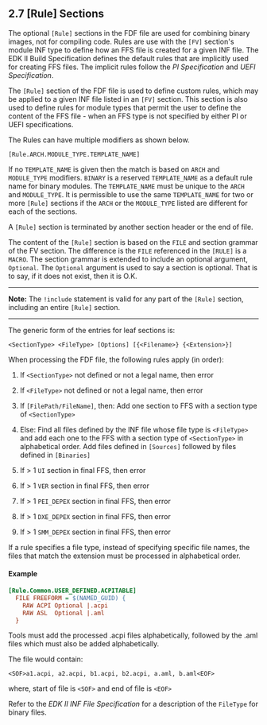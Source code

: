 <!--- @file
  2.8 [Rule] Sections

  Copyright (c) 2006-2019, Intel Corporation. All rights reserved.<BR>

  Redistribution and use in source (original document form) and 'compiled'
  forms (converted to PDF, epub, HTML and other formats) with or without
  modification, are permitted provided that the following conditions are met:

  1) Redistributions of source code (original document form) must retain the
     above copyright notice, this list of conditions and the following
     disclaimer as the first lines of this file unmodified.

  2) Redistributions in compiled form (transformed to other DTDs, converted to
     PDF, epub, HTML and other formats) must reproduce the above copyright
     notice, this list of conditions and the following disclaimer in the
     documentation and/or other materials provided with the distribution.

  THIS DOCUMENTATION IS PROVIDED BY TIANOCORE PROJECT "AS IS" AND ANY EXPRESS OR
  IMPLIED WARRANTIES, INCLUDING, BUT NOT LIMITED TO, THE IMPLIED WARRANTIES OF
  MERCHANTABILITY AND FITNESS FOR A PARTICULAR PURPOSE ARE DISCLAIMED. IN NO
  EVENT SHALL TIANOCORE PROJECT  BE LIABLE FOR ANY DIRECT, INDIRECT, INCIDENTAL,
  SPECIAL, EXEMPLARY, OR CONSEQUENTIAL DAMAGES (INCLUDING, BUT NOT LIMITED TO,
  PROCUREMENT OF SUBSTITUTE GOODS OR SERVICES; LOSS OF USE, DATA, OR PROFITS;
  OR BUSINESS INTERRUPTION) HOWEVER CAUSED AND ON ANY THEORY OF LIABILITY,
  WHETHER IN CONTRACT, STRICT LIABILITY, OR TORT (INCLUDING NEGLIGENCE OR
  OTHERWISE) ARISING IN ANY WAY OUT OF THE USE OF THIS DOCUMENTATION, EVEN IF
  ADVISED OF THE POSSIBILITY OF SUCH DAMAGE.

-->

## 2.7 [Rule] Sections

The optional `[Rule]` sections in the FDF file are used for combining binary
images, not for compiling code. Rules are use with the `[FV]` section's module
INF type to define how an FFS file is created for a given INF file. The EDK II
Build Specification defines the default rules that are implicitly used for
creating FFS files. The implicit rules follow the _PI Specification_ and
_UEFI Specification_.

The `[Rule]` section of the FDF file is used to define custom rules, which may
be applied to a given INF file listed in an `[FV]` section. This section is
also used to define rules for module types that permit the user to define the
content of the FFS file - when an FFS type is not specified by either PI or
UEFI specifications.

The Rules can have multiple modifiers as shown below.

`[Rule.ARCH.MODULE_TYPE.TEMPLATE_NAME]`

If no `TEMPLATE_NAME` is given then the match is based on `ARCH` and
`MODULE_TYPE` modifiers. `BINARY` is a reserved `TEMPLATE_NAME` as a default rule
name for binary modules. The `TEMPLATE_NAME` must be unique to the `ARCH` and
`MODULE_TYPE`. It is permissible to use the same `TEMPLATE_NAME` for two or
more `[Rule]` sections if the `ARCH` or the `MODULE_TYPE` listed are different
for each of the sections.

A `[Rule]` section is terminated by another section header or the end of file.

The content of the `[Rule]` section is based on the `FILE` and section grammar
of the FV section. The difference is the `FILE` referenced in the `[RULE]` is a
`MACRO`. The section grammar is extended to include an optional argument,
`Optional`. The `Optional` argument is used to say a section is optional. That
is to say, if it does not exist, then it is O.K.

**********
**Note:** The `!include` statement is valid for any part of the `[Rule]`
section, including an entire `[Rule]` section.
**********

The generic form of the entries for leaf sections is:

`<SectionType> <FileType> [Options] [{<Filename>} {<Extension>}]`

When processing the FDF file, the following rules apply (in order):

1. If `<SectionType>` not defined or not a legal name, then error
2. If `<FileType>` not defined or not a legal name, then error
3. If `[FilePath/FileName]`, then:
   Add one section to FFS with a section type of `<SectionType>`
4. Else:
   Find all files defined by the INF file whose file type is `<FileType>` and
   add each one to the FFS with a section type of `<SectionType>` in
   alphabetical order.
   Add files defined in `[Sources]` followed by files defined in `[Binaries]`

5. If > 1 `UI` section in final FFS, then error
6. If > 1 `VER` section in final FFS, then error
7. If > 1 `PEI_DEPEX` section in final FFS, then error
8. If > 1 `DXE_DEPEX` section in final FFS, then error
9. If > 1 `SMM_DEPEX` section in final FFS, then error

If a rule specifies a file type, instead of specifying specific file names, the
files that match the extension must be processed in alphabetical order.

#### Example

```ini
[Rule.Common.USER_DEFINED.ACPITABLE]
  FILE FREEFORM = $(NAMED_GUID) {
    RAW ACPI Optional |.acpi
    RAW ASL  Optional |.aml
  }
```

Tools must add the processed .acpi files alphabetically, followed by the .aml
files which must also be added alphabetically.

The file would contain:

`<SOF>a1.acpi, a2.acpi, b1.acpi, b2.acpi, a.aml, b.aml<EOF>`

where, start of file is `<SOF>` and end of file is `<EOF>`

Refer to the _EDK II INF File Specification_ for a description of the
`FileType` for binary files.
